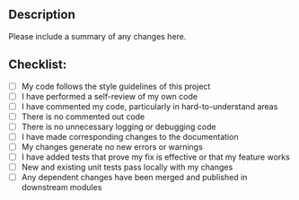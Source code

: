## Description
Please include a summary of any changes here.

## Checklist:
- [ ] My code follows the style guidelines of this project
- [ ] I have performed a self-review of my own code
- [ ] I have commented my code, particularly in hard-to-understand areas
- [ ] There is no commented out code
- [ ] There is no unnecessary logging or debugging code
- [ ] I have made corresponding changes to the documentation
- [ ] My changes generate no new errors or warnings
- [ ] I have added tests that prove my fix is effective or that my feature works
- [ ] New and existing unit tests pass locally with my changes
- [ ] Any dependent changes have been merged and published in downstream modules
